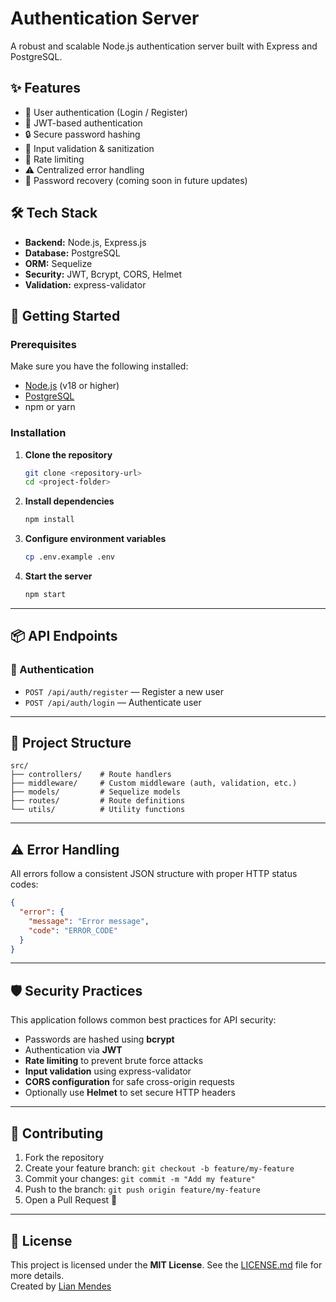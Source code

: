 # Authentication Server

A robust and scalable Node.js authentication server built with Express and PostgreSQL.

## ✨ Features

- 🔑 User authentication (Login / Register)
- 🔐 JWT-based authentication
- 🔒 Secure password hashing
- 🧹 Input validation & sanitization
- 🚫 Rate limiting
- ⚠️ Centralized error handling
- 🔁 Password recovery (coming soon in future updates)

## 🛠️ Tech Stack

- **Backend:** Node.js, Express.js
- **Database:** PostgreSQL
- **ORM:** Sequelize
- **Security:** JWT, Bcrypt, CORS, Helmet
- **Validation:** express-validator

## 🚀 Getting Started

### Prerequisites

Make sure you have the following installed:

- [Node.js](https://nodejs.org/) (v18 or higher)
- [PostgreSQL](https://www.postgresql.org/)
- npm or yarn

### Installation

1. **Clone the repository**
   ```bash
   git clone <repository-url>
   cd <project-folder>
   ```

2. **Install dependencies**
   ```bash
   npm install
   ```

3. **Configure environment variables**
   ```bash
   cp .env.example .env
   ```

4. **Start the server**
   ```bash
   npm start
   ```

---

## 📦 API Endpoints

### 🔐 Authentication

- `POST /api/auth/register` — Register a new user
- `POST /api/auth/login` — Authenticate user

---

## 📁 Project Structure

```
src/
├── controllers/    # Route handlers
├── middleware/     # Custom middleware (auth, validation, etc.)
├── models/         # Sequelize models
├── routes/         # Route definitions
└── utils/          # Utility functions
```

---

## ⚠️ Error Handling

All errors follow a consistent JSON structure with proper HTTP status codes:

```json
{
  "error": {
    "message": "Error message",
    "code": "ERROR_CODE"
  }
}
```

---

## 🛡️ Security Practices

This application follows common best practices for API security:

- Passwords are hashed using **bcrypt**
- Authentication via **JWT**
- **Rate limiting** to prevent brute force attacks
- **Input validation** using express-validator
- **CORS configuration** for safe cross-origin requests
- Optionally use **Helmet** to set secure HTTP headers

---

## 🤝 Contributing

1. Fork the repository
2. Create your feature branch: `git checkout -b feature/my-feature`
3. Commit your changes: `git commit -m "Add my feature"`
4. Push to the branch: `git push origin feature/my-feature`
5. Open a Pull Request 🚀

---

## 📄 License

This project is licensed under the **MIT License**. See the [LICENSE.md](LICENSE.md) file for more details.  
Created by [Lian Mendes](https://www.linkedin.com/in/lian-mendes-825295210/)
